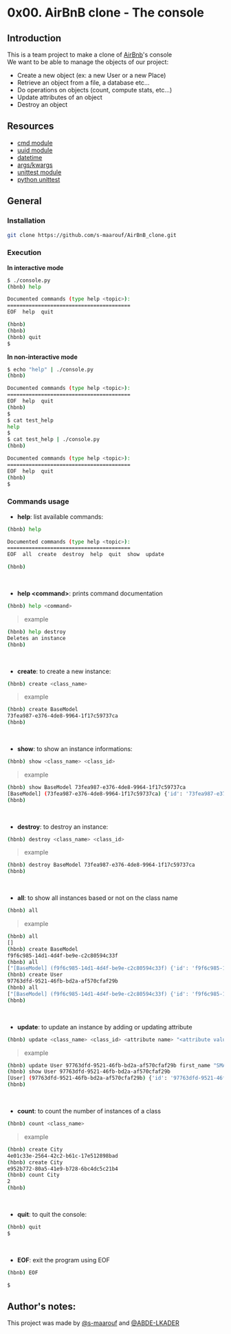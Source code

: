 # 0x00. AirBnB clone - The console

## Introduction

This is a team project to make a clone of [AirBnb](https://fr.airbnb.com/)'s console
<br>
We want to be able to manage the objects of our project:

- Create a new object (ex: a new User or a new Place)
- Retrieve an object from a file, a database etc…
- Do operations on objects (count, compute stats, etc…)
- Update attributes of an object
- Destroy an object

## Resources

- [cmd module](https://docs.python.org/3.8/library/cmd.html)
- [uuid module](https://docs.python.org/3.8/library/uuid.html)
- [datetime](https://docs.python.org/3.8/library/datetime.html)
- [args/kwargs](https://yasoob.me/2013/08/04/args-and-kwargs-in-python-explained/)
- [unittest module](https://intranet.alxswe.com/rltoken/IlFiMB8UmqBG2CxA0AD3jA)
- [python unittest](https://intranet.alxswe.com/rltoken/begh14KQA-3ov29KvD_HvA)

## General

### Installation

```bash
git clone https://github.com/s-maarouf/AirBnB_clone.git
```

### Execution

**In interactive mode**

```bash
$ ./console.py
(hbnb) help

Documented commands (type help <topic>):
========================================
EOF  help  quit

(hbnb) 
(hbnb) 
(hbnb) quit
$
```

**In non-interactive mode**

```bash
$ echo "help" | ./console.py
(hbnb)

Documented commands (type help <topic>):
========================================
EOF  help  quit
(hbnb) 
$
$ cat test_help
help
$
$ cat test_help | ./console.py
(hbnb)

Documented commands (type help <topic>):
========================================
EOF  help  quit
(hbnb) 
$
```

### Commands usage

- **help**: list available commands:

```bash
(hbnb) help

Documented commands (type help <topic>):
========================================
EOF  all  create  destroy  help  quit  show  update

(hbnb)
```

<br>

- **help \<command\>**: prints command documentation

```bash
(hbnb) help <command>
```

> example

```bash
(hbnb) help destroy
Deletes an instance
(hbnb)
```

<br>

- **create**: to create a new instance:

```bash
(hbnb) create <class_name>
```

> example

```bash
(hbnb) create BaseModel
73fea987-e376-4de8-9964-1f17c59737ca
(hbnb)
```

<br>

- **show**: to show an instance informations:

```bash
(hbnb) show <class_name> <class_id>
```

> example

```bash
(hbnb) show BaseModel 73fea987-e376-4de8-9964-1f17c59737ca
[BaseModel] (73fea987-e376-4de8-9964-1f17c59737ca) {'id': '73fea987-e376-4de8-9964-1f17c59737ca', 'created_at': datetime.datetime(2023, 7, 16, 22, 23, 37, 618037), 'updated_at': datetime.datetime(2023, 7, 16, 22, 23, 37, 618037)}
(hbnb)
```

<br>

- **destroy**: to destroy an instance:

```bash
(hbnb) destroy <class_name> <class_id>
```

> example

```bash
(hbnb) destroy BaseModel 73fea987-e376-4de8-9964-1f17c59737ca
(hbnb)
```

<br>

- **all**: to show all instances based or not on the class name

```bash
(hbnb) all
```

> example

```bash
(hbnb) all
[]
(hbnb) create BaseModel
f9f6c985-14d1-4d4f-be9e-c2c80594c33f
(hbnb) all
["[BaseModel] (f9f6c985-14d1-4d4f-be9e-c2c80594c33f) {'id': 'f9f6c985-14d1-4d4f-be9e-c2c80594c33f', 'created_at': datetime.datetime(2023, 7, 16, 22, 30, 25, 505852), 'updated_at': datetime.datetime(2023, 7, 16, 22, 30, 25, 505852)}"]
(hbnb) create User
97763dfd-9521-46fb-bd2a-af570cfaf29b
(hbnb) all
["[BaseModel] (f9f6c985-14d1-4d4f-be9e-c2c80594c33f) {'id': 'f9f6c985-14d1-4d4f-be9e-c2c80594c33f', 'created_at': datetime.datetime(2023, 7, 16, 22, 30, 25, 505852), 'updated_at': datetime.datetime(2023, 7, 16, 22, 30, 25, 505852)}", "[User] (97763dfd-9521-46fb-bd2a-af570cfaf29b) {'id': '97763dfd-9521-46fb-bd2a-af570cfaf29b', 'created_at': datetime.datetime(2023, 7, 16, 22, 30, 30, 855188), 'updated_at': datetime.datetime(2023, 7, 16, 22, 30, 30, 855188)}"]
(hbnb)
```

<br>

- **update**: to update an instance  by adding or updating attribute

```bash
(hbnb) update <class_name> <class_id> <attribute name> "<attribute value>"
```

> example

```bash
(hbnb) update User 97763dfd-9521-46fb-bd2a-af570cfaf29b first_name "SMAAROUF"
(hbnb) show User 97763dfd-9521-46fb-bd2a-af570cfaf29b
[User] (97763dfd-9521-46fb-bd2a-af570cfaf29b) {'id': '97763dfd-9521-46fb-bd2a-af570cfaf29b', 'created_at': datetime.datetime(2023, 7, 16, 22, 30, 30, 855188), 'updated_at': datetime.datetime(2023, 7, 16, 22, 30, 30, 855188), 'first_name': '"SMAAROUF"'}
(hbnb)
```

<br>

- **count**: to count the number of instances of a class

```bash
(hbnb) count <class_name>
```

> example

```bash
(hbnb) create City
4e01c33e-2564-42c2-b61c-17e512898bad
(hbnb) create City
e952b772-80a5-41e9-b728-6bc4dc5c21b4
(hbnb) count City
2
(hbnb)
```

<br>

- **quit**: to quit the console:

```bash
(hbnb) quit
$
```

<br>

- **EOF**: exit the program using EOF

```bash
(hbnb) EOF

$
```

## Author's notes:

This project was made by [@s-maarouf](https://github.com/s-maarouf) and [@ABDE-LKADER](https://github.com/ABDE-LKADER)
